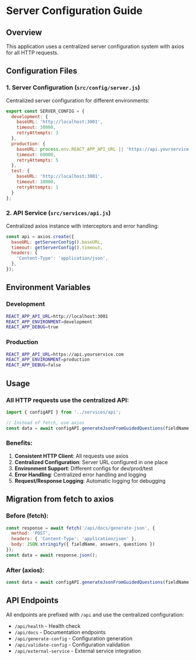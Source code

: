# Server Configuration Guide

## Overview
This application uses a centralized server configuration system with axios for all HTTP requests.

## Configuration Files

### 1. Server Configuration (`src/config/server.js`)
Centralized server configuration for different environments:

```javascript
export const SERVER_CONFIG = {
  development: {
    baseURL: 'http://localhost:3001',
    timeout: 30000,
    retryAttempts: 3
  },
  production: {
    baseURL: process.env.REACT_APP_API_URL || 'https://api.yourservice.com',
    timeout: 60000,
    retryAttempts: 5
  },
  test: {
    baseURL: 'http://localhost:3001',
    timeout: 10000,
    retryAttempts: 1
  }
};
```

### 2. API Service (`src/services/api.js`)
Centralized axios instance with interceptors and error handling:

```javascript
const api = axios.create({
  baseURL: getServerConfig().baseURL,
  timeout: getServerConfig().timeout,
  headers: {
    'Content-Type': 'application/json',
  },
});
```

## Environment Variables

### Development
```bash
REACT_APP_API_URL=http://localhost:3001
REACT_APP_ENVIRONMENT=development
REACT_APP_DEBUG=true
```

### Production
```bash
REACT_APP_API_URL=https://api.yourservice.com
REACT_APP_ENVIRONMENT=production
REACT_APP_DEBUG=false
```

## Usage

### All HTTP requests use the centralized API:
```javascript
import { configAPI } from '../services/api';

// Instead of fetch, use axios
const data = await configAPI.generateJsonFromGuidedQuestions(fieldName, answers, questions);
```

### Benefits:
1. **Consistent HTTP Client**: All requests use axios
2. **Centralized Configuration**: Server URL configured in one place
3. **Environment Support**: Different configs for dev/prod/test
4. **Error Handling**: Centralized error handling and logging
5. **Request/Response Logging**: Automatic logging for debugging

## Migration from fetch to axios

### Before (fetch):
```javascript
const response = await fetch('/api/docs/generate-json', {
  method: 'POST',
  headers: { 'Content-Type': 'application/json' },
  body: JSON.stringify({ fieldName, answers, questions })
});
const data = await response.json();
```

### After (axios):
```javascript
const data = await configAPI.generateJsonFromGuidedQuestions(fieldName, answers, questions);
```

## API Endpoints

All endpoints are prefixed with `/api` and use the centralized configuration:

- `/api/health` - Health check
- `/api/docs` - Documentation endpoints
- `/api/generate-config` - Configuration generation
- `/api/validate-config` - Configuration validation
- `/api/external-service` - External service integration 